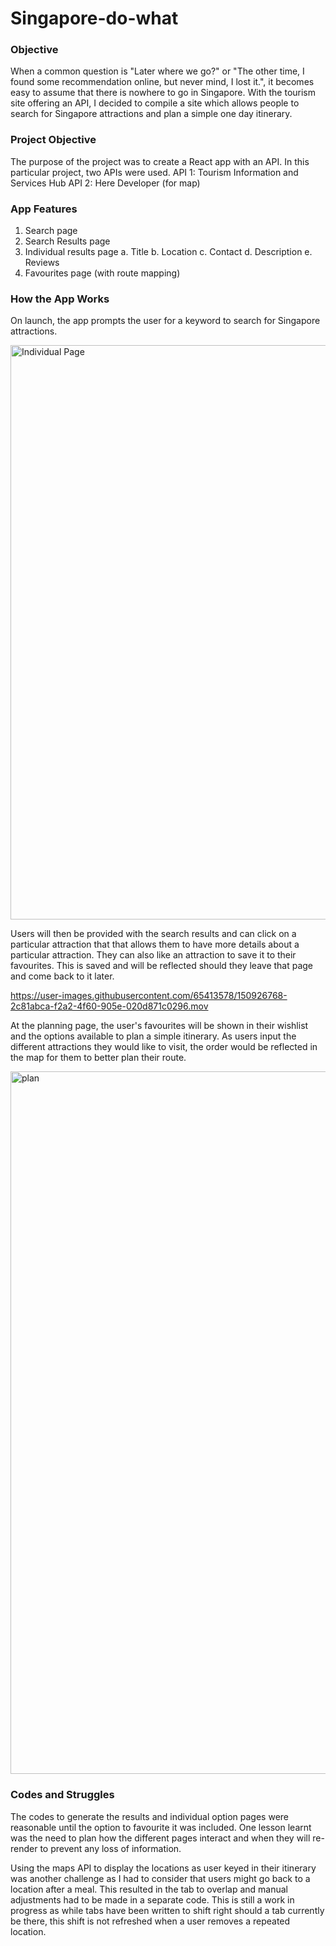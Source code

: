 # Singapore-do-what

### Objective
When a common question is "Later where we go?" or "The other time, I found some recommendation online, but never mind, I lost it.", it becomes easy to assume that there is nowhere to go in Singapore. With the tourism site offering an API, I decided to compile a site which allows people to search for Singapore attractions and plan a simple one day itinerary.

### Project Objective
The purpose of the project was to create a React app with an API. In this particular project, two APIs were used.
API 1: Tourism Information and Services Hub
API 2: Here Developer (for map)

### App Features
1. Search page
2. Search Results page
3. Individual results page
  a. Title
  b. Location
  c. Contact
  d. Description
  e. Reviews
4. Favourites page (with route mapping)

### How the App Works
On launch, the app prompts the user for a keyword to search for Singapore attractions.

<img width="919" alt="Individual Page" src="https://user-images.githubusercontent.com/65413578/150926035-9c3c2f64-6bf2-490d-a291-2ecb5a5c5c75.png">

Users will then be provided with the search results and can click on a particular attraction that that allows them to have more details about a particular attraction. They can also like an attraction to save it to their favourites. This is saved and will be reflected should they leave that page and come back to it later.

https://user-images.githubusercontent.com/65413578/150926768-2c81abca-f2a2-4f60-905e-020d871c0296.mov

At the planning page, the user's favourites will be shown in their wishlist and the options available to plan a simple itinerary. As users input the different attractions they would like to visit, the order would be reflected in the map for them to better plan their route.

<img width="1124" alt="plan" src="https://user-images.githubusercontent.com/65413578/150927007-5b7af692-a953-4dbd-9c5f-1a2daf7c17b5.png">

### Codes and Struggles
The codes to generate the results and individual option pages were reasonable until the option to favourite it was included. One lesson learnt was the need to plan how the different pages interact and when they will re-render to prevent any loss of information. 

Using the maps API to display the locations as user keyed in their itinerary was another challenge as I had to consider that users might go back to a location after a meal. This resulted in the tab to overlap and manual adjustments had to be made in a separate code. This is still a work in progress as while tabs have been written to shift right should a tab currently be there, this shift is not refreshed when a user removes a repeated location.
